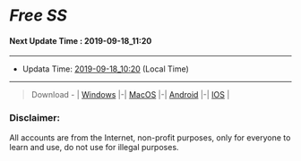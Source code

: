 
# *Free SS*

#### Next Update Time : 2019-09-18_11:20

---
* Updata Time: [2019-09-18_10:20](https://github.com/Geek-007/free-SS/blob/master/2019-09-18_10:20_FreeSS.txt) (Local Time)
---

> Download - | [Windows](https://github.com/shadowsocks/shadowsocks-windows/releases) |-| [MacOS](https://github.com/shadowsocks/shadowsocks-iOS/releases) |-| [Android](https://github.com/shadowsocks/shadowsocks-android/releases) |-| [IOS](https://itunes.apple.com/us/) |

### Disclaimer:
All accounts are from the Internet, non-profit purposes, only for everyone to learn and use, do not use for illegal purposes.
<br>
